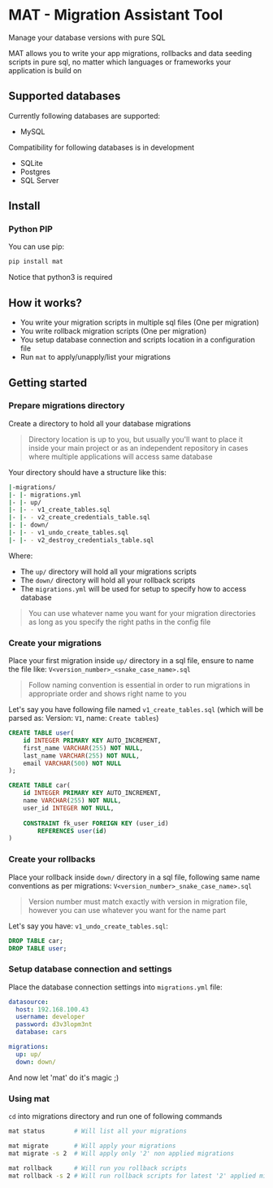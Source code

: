 # MAT - Migration Assistant Tool

Manage your database versions with pure SQL

MAT allows you to write your app migrations, rollbacks and data seeding scripts in pure sql, no matter which languages or frameworks your application is build on

## Supported databases

Currently following databases are supported:

- MySQL

Compatibility for following databases is in development

- SQLite
- Postgres
- SQL Server 

## Install

### Python PIP

You can use pip:
```bash
pip install mat
```
Notice that python3 is required

## How it works?

* You write your migration scripts in multiple sql files (One per migration)
* You write rollback migration scripts (One per migration)
* You setup database connection and scripts location in a configuration file
* Run `mat` to apply/unapply/list your migrations

## Getting started

### Prepare migrations directory

Create a directory to hold all your database migrations

> Directory location is up to you, but usually you'll want to place it
> inside your main project or as an independent repository in cases where
> multiple applications will access same database

Your directory should have a structure like this:

```bash
|-migrations/
|- |- migrations.yml 
|- |- up/
|- |- - v1_create_tables.sql
|- |- - v2_create_credentials_table.sql
|- |- down/
|- |- - v1_undo_create_tables.sql
|- |- - v2_destroy_credentials_table.sql
```

Where:
- The `up/` directory will hold all your migrations scripts
- The `down/` directory will hold all your rollback scripts
- The `migrations.yml` will be used for setup to specify how to access database

> You can use whatever name you want for your migration directories as long as
> you specify the right paths in the config file


### Create your migrations

Place your first migration inside `up/` directory in a sql file, ensure to name the file like: `V<version_number>_<snake_case_name>.sql`

> Follow naming convention is essential in order to run migrations
> in appropriate order and shows right name to you
 
Let's say you have following file named `v1_create_tables.sql` (which will be parsed as: Version: `V1`, name: `Create tables`)

```sql
CREATE TABLE user(
    id INTEGER PRIMARY KEY AUTO_INCREMENT,
    first_name VARCHAR(255) NOT NULL,
    last_name VARCHAR(255) NOT NULL,
    email VARCHAR(500) NOT NULL
);

CREATE TABLE car(
    id INTEGER PRIMARY KEY AUTO_INCREMENT,
    name VARCHAR(255) NOT NULL,
    user_id INTEGER NOT NULL,
    
    CONSTRAINT fk_user FOREIGN KEY (user_id)
        REFERENCES user(id)
)
```

### Create your rollbacks

Place your rollback inside `down/` directory in a sql file, following same name conventions as per migrations: `V<version_number>_snake_case_name>.sql`

> Version number must match exactly with version in migration file, however you can use
> whatever you want for the name part
 
Let's say you have: `v1_undo_create_tables.sql`:
 ```sql
DROP TABLE car;
DROP TABLE user;
 ```

### Setup database connection and settings

Place the database connection settings into `migrations.yml` file:

```yaml
datasource:
  host: 192.168.100.43
  username: developer
  password: d3v3lopm3nt
  database: cars

migrations:
  up: up/
  down: down/
```

And now let 'mat' do it's magic ;)

### Using mat

`cd` into migrations directory and run one of following commands

```bash
mat status        # Will list all your migrations

mat migrate       # Will apply your migrations
mat migrate -s 2  # Will apply only '2' non applied migrations

mat rollback      # Will run you rollback scripts
mat rollback -s 2 # Will run rollback scripts for latest '2' applied migrations
```
